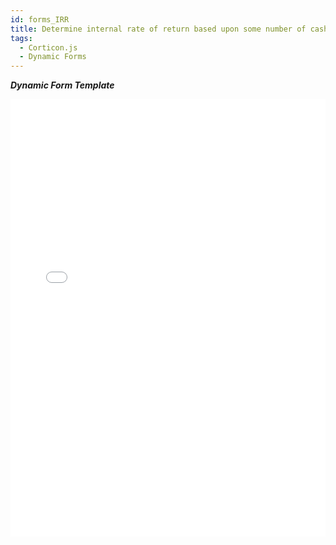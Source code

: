 ```yaml
---
id: forms_IRR
title: Determine internal rate of return based upon some number of cash flows
tags:
  - Corticon.js
  - Dynamic Forms
---
```

_**Dynamic Form Template**_
<iframe width="100%" height="700" src="//jsfiddle.net/salmelinovitz/pLjmrxb8/2/embedded/result/" allowfullscreen="allowfullscreen" allowpaymentrequest frameborder="0"></iframe>